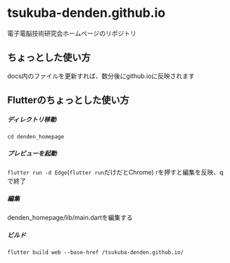 # tsukuba-denden.github.io
電子電脳技術研究会ホームページのリポジトリ

## ちょっとした使い方
docs内のファイルを更新すれば、数分後にgithub.ioに反映されます

## Flutterのちょっとした使い方
##### ディレクトリ移動
```cd denden_homepage```
##### プレビューを起動
```flutter run -d Edge```(```flutter run```だけだとChrome)
rを押すと編集を反映、qで終了
##### 編集
denden_homepage/lib/main.dartを編集する
##### ビルド
```flutter build web --base-href /tsukuba-denden.github.io/```
